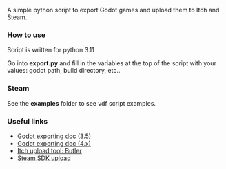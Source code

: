 A simple python script to export Godot games and upload them to Itch and Steam.

### How to use

Script is written for python 3.11

Go into **export.py** and fill in the variables at the top of the script with your values: godot path, build directory, etc..

### Steam

See the **examples** folder to see vdf script examples.

### Useful links

- [Godot exporting doc (3.5)](https://docs.godotengine.org/en/3.5/tutorials/editor/command_line_tutorial.html#exporting)
- [Godot exporting doc (4.x)](https://docs.godotengine.org/en/stable/tutorials/editor/command_line_tutorial.html#exporting)
- [Itch upload tool: Butler](https://itch.io/docs/butler/pushing.html)
- [Steam SDK upload](https://partner.steamgames.com/doc/sdk/uploading#1)